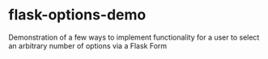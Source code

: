 # flask-options-demo
Demonstration of a few ways to implement functionality for a user to select an arbitrary number of options via a Flask Form
